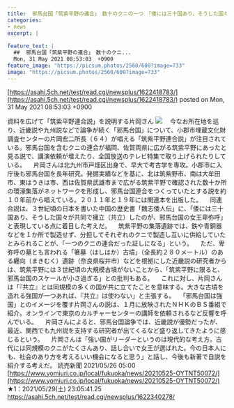 ```yaml
---
title:  邪馬台国「筑紫平野の連合」　数十のクニの一つ　「倭には三十国あり、そうした国々が共同で擁立したのが女王・卑弥呼」 ★3  
categories:
- news
excerpt: |
  
feature_text: |
  ##  邪馬台国「筑紫平野の連合」　数十のクニ...
  Mon, 31 May 2021 08:53:03  +0900
feature_image: "https://picsum.photos/2560/600?image=733"
image: "https://picsum.photos/2560/600?image=733"
---
```


[https://asahi.5ch.net/test/read.cgi/newsplus/1622418783/](https://asahi.5ch.net/test/read.cgi/newsplus/1622418783/)
posted on Mon, 31 May 2021 08:53:03  +0900

<!--more-->

資料を広げて「筑紫平野連合説」を説明する片岡さん ![](https://www.yomiuri.co.jp/media/2021/05/20210525-OYTNI50019-1.jpg) 　今なお所在地を巡り、近畿説や九州説などで論争が続く「邪馬台国」について、小郡市埋蔵文化財調査センターの片岡宏二所長（６４）が唱える「筑紫平野連合説」が注目されている。邪馬台国を含むクニの連合が福岡、佐賀両県に広がる筑紫平野にあったと見る説で、講演依頼が増えたり、全国放送のテレビ特集で取り上げられたりしている。 　片岡さんは北九州市戸畑区出身で、早大で考古学を専攻。小郡市に入庁後も邪馬台国を長年研究。発掘実績などを基に、北は筑紫野市、南は大牟田市、東はうきは市、西は佐賀県武雄市まで広がる筑紫平野で確認された数十か所の環濠集落がネットワークを形成し、邪馬台国連合をつくっていたとする説を約１０年前から唱えている。２０１１年と１９年には関連本を出版した。 　同連合説は、３世紀頃の日本を書いた中国の歴史書「魏志倭人伝」に、「倭には三十国あり、そうした国々が共同で擁立（共立）したのが、邪馬台国の女王卑弥呼」と表現している点に着目した考えだ。 　筑紫平野の集落遺跡では、鉄や青銅器などを１か所で製造せず、分担してそれぞれのクニで製造し互いに供給していたとみられることが、「一つのクニの連合だった証しになる」という。 　ただ、卑弥呼の墓とも言われる「箸墓（はしはか）古墳」（全長約２８０メートル）のある纒向（まきむく）遺跡（奈良県桜井市）などを根拠にした近畿説の研究者からは、筑紫平野には３世紀頃の大規模古墳がないことから、「筑紫平野に限ると、邪馬台国のスケールが小さ過ぎる」との批判もある。 　これに対し、片岡さんは「『共立』とは同規模の多くの国が共に立てたことを意味する。大きな古墳を造れる強国が一つあれば、『共立』は使わない」と主張する。 　「邪馬台国は強国」とのイメージを覆す片岡さんの説は、１月に放映されたＮＨＫのＢＳ番組で紹介。オンラインで東京のカルチャーセンターの講師を依頼されるなど反響を呼んでいる。 　片岡さんによると、邪馬台国論争では、近畿説が優勢だったが、最近、関西でも九州説を支持する研究者が出てくるなど盛り返してきたように感じるという。 　片岡さんは「強い国がリーダーというのは現代的な考え方。古代には同規模のクニがたくさんあり、話し合いで女王が選ばれた。今の日本人にも、社会のあり方を考えるいい機会になると思う」と話し、今後も新著で自説を紹介する考えだ。 読売新聞 2021/05/26 05:00 [https://www.yomiuri.co.jp/local/fukuoka/news/20210525-OYTNT50072/](https://www.yomiuri.co.jp/local/fukuoka/news/20210525-OYTNT50072/) ★1：2021/05/29(土) 23:05:41.25 https://asahi.5ch.net/test/read.cgi/newsplus/1622340278/
